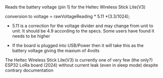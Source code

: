 Reads the battery voltage (pin 1) for the Heltec Wireless Stick Lite(V3)

conversion to voltage = rawVoltageReading * 5.11 *(3.3/1024);

* 5.11 is a correction for the voltage divider and may change from unit to unit. 
It should be 4.9 according to the specs. 
Some users have found it needs to be higher

* If the board is plugged into USB/Power then it will take this as the battery voltage giving the maxium of 4volts 

The Heltec Wireless Stick Lite(V3) is currently one of very few (the only?) ESP32 LoRa board (2024) without current leak (even in sleep mode) despite contrary documentation
